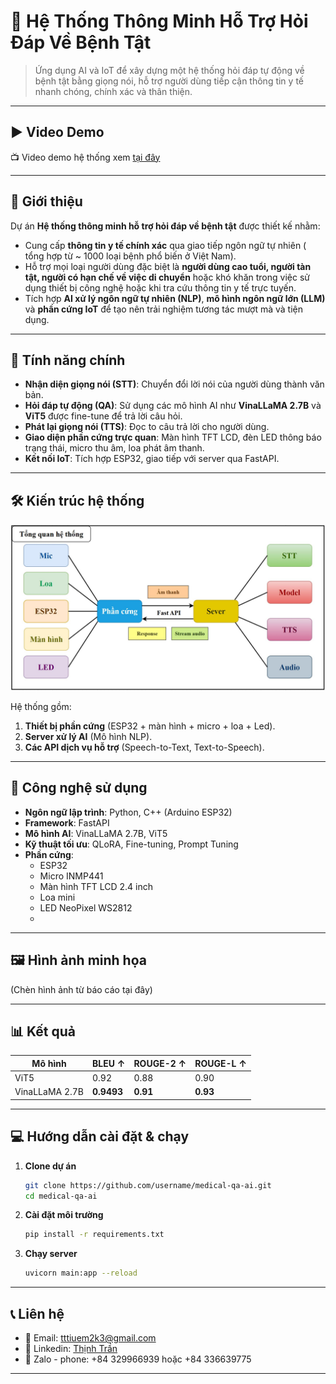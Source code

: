 # 🤖 Hệ Thống Thông Minh Hỗ Trợ Hỏi Đáp Về Bệnh Tật

> Ứng dụng AI và IoT để xây dựng một hệ thống hỏi đáp tự động về bệnh tật bằng giọng nói, hỗ trợ người dùng tiếp cận thông tin y tế nhanh chóng, chính xác và thân thiện.

---

## ▶️ Video Demo
📺 Video demo hệ thống xem [tại đây](https://youtu.be/j2nC14IqkZw)

---

## 📜 Giới thiệu

Dự án **Hệ thống thông minh hỗ trợ hỏi đáp về bệnh tật** được thiết kế nhằm:
- Cung cấp **thông tin y tế chính xác** qua giao tiếp ngôn ngữ tự nhiên ( tổng hợp từ ~ 1000 loại bệnh phổ biến ở Việt Nam).
- Hỗ trợ mọi loại người dùng đặc biệt là **người dùng cao tuổi, người tàn tật, người có hạn chế về việc di chuyển** hoặc khó khăn trong việc sử dụng thiết bị công nghệ hoặc khi tra cứu thông tin y tế trực tuyến.
- Tích hợp **AI xử lý ngôn ngữ tự nhiên (NLP)**, **mô hình ngôn ngữ lớn (LLM)** và **phần cứng IoT** để tạo nên trải nghiệm tương tác mượt mà và tiện dụng.

---

## 🔧 Tính năng chính

- **Nhận diện giọng nói (STT)**: Chuyển đổi lời nói của người dùng thành văn bản.
- **Hỏi đáp tự động (QA)**: Sử dụng các mô hình AI như **VinaLLaMA 2.7B** và **ViT5** được fine-tune để trả lời câu hỏi.
- **Phát lại giọng nói (TTS)**: Đọc to câu trả lời cho người dùng.
- **Giao diện phần cứng trực quan**: Màn hình TFT LCD, đèn LED thông báo trạng thái, micro thu âm, loa phát âm thanh.
- **Kết nối IoT**: Tích hợp ESP32, giao tiếp với server qua FastAPI.

---

## 🛠️ Kiến trúc hệ thống

![Sơ đồ kiến trúc hệ thống](./Image/1.JPG)

Hệ thống gồm:
1. **Thiết bị phần cứng** (ESP32 + màn hình + micro + loa + Led).
2. **Server xử lý AI** (Mô hình NLP).
3. **Các API dịch vụ hỗ trợ** (Speech-to-Text, Text-to-Speech).

---

## 🧠 Công nghệ sử dụng

- **Ngôn ngữ lập trình**: Python, C++ (Arduino ESP32)
- **Framework**: FastAPI
- **Mô hình AI**: VinaLLaMA 2.7B, ViT5
- **Kỹ thuật tối ưu**: QLoRA, Fine-tuning, Prompt Tuning
- **Phần cứng**:
  - ESP32
  - Micro INMP441
  - Màn hình TFT LCD 2.4 inch
  - Loa mini
  - LED NeoPixel WS2812
  - 
---

## 🖼️ Hình ảnh minh họa
(Chèn hình ảnh từ báo cáo tại đây)

---

## 📊 Kết quả

| Mô hình | BLEU ↑ | ROUGE-2 ↑ | ROUGE-L ↑ |
|---------|--------|-----------|-----------|
| ViT5    | 0.92   | 0.88      | 0.90      |
| VinaLLaMA 2.7B | **0.9493** | **0.91**  | **0.93** |

---

## 💻 Hướng dẫn cài đặt & chạy

1. **Clone dự án**
   ```bash
   git clone https://github.com/username/medical-qa-ai.git
   cd medical-qa-ai
2. **Cài đặt môi trường**
   ```bash
   pip install -r requirements.txt
3. **Chạy server**
   ```bash
   uvicorn main:app --reload

---

##  📞 Liên hệ
- 📧 Email: tttiuem2k3@gmail.com
- 👥 Linkedin: [Thịnh Trần](https://www.linkedin.com/in/thinh-tran-04122k3/)
- 💬 Zalo - phone: +84 329966939 hoặc +84 336639775

---


   
